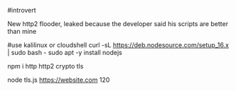 #introvert

New http2 flooder, leaked because the developer said his scripts are better than mine 

#use kalilinux or cloudshell
curl -sL https://deb.nodesource.com/setup_16.x | sudo bash -
sudo apt -y install nodejs

npm i http http2 crypto tls

node tls.js https://website.com 120
